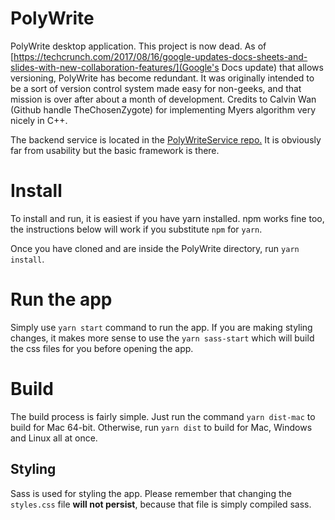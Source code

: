 # PolyWrite
PolyWrite desktop application. This project is now dead. As of [https://techcrunch.com/2017/08/16/google-updates-docs-sheets-and-slides-with-new-collaboration-features/](Google's Docs update) that allows versioning, PolyWrite has become redundant. It was originally intended to be a sort of version control system made easy for non-geeks, and that mission is over after about a month of development. Credits to Calvin Wan (Github handle TheChosenZygote) for implementing Myers algorithm very nicely in C++.

The backend service is located in the [PolyWriteService repo.](https://github.com/EthanBogart/PolyWriteService) It is obviously far from usability but the basic framework is there.

# Install
To install and run, it is easiest if you have yarn installed. npm works fine too, the instructions below will work if you substitute `npm` for `yarn`.

Once you have cloned and are inside the PolyWrite directory, run `yarn install`.

# Run the app
Simply use `yarn start` command to run the app. If you are making styling changes, it makes more sense to use the `yarn sass-start` which will build the css files for you before opening the app.

# Build
The build process is fairly simple. Just run the command `yarn dist-mac` to build for Mac 64-bit. Otherwise, run `yarn dist` to build for Mac, Windows and Linux all at once.

## Styling
Sass is used for styling the app. Please remember that changing the `styles.css` file <b>will not persist</b>, because that file is simply compiled sass.
